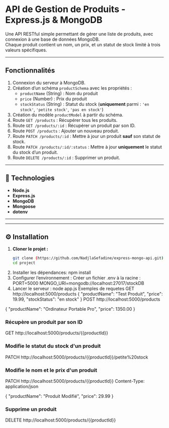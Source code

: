 # API de Gestion de Produits - Express.js & MongoDB

Une API RESTful simple permettant de gérer une liste de produits, avec connexion à une base de données MongoDB.  
Chaque produit contient un nom, un prix, et un statut de stock limité à trois valeurs spécifiques.

---

## Fonctionnalités

1. Connexion du serveur à MongoDB.
2. Création d’un schéma `productSchema` avec les propriétés :
   - `productName` (String) : Nom du produit
   - `price` (Number) : Prix du produit
   - `stockStatus` (String) : Statut du stock (**uniquement** parmi : `'en stock'`, `'petite stock'`, `'pas en stock'`)
3. Création du modèle `productModel` à partir du schéma.
4. Route `GET /products` : Récupérer tous les produits.
5. Route `GET /products/:id` : Récupérer un produit par son ID.
6. Route `POST /products` : Ajouter un nouveau produit.
7. Route `PATCH /products/:id` : Mettre à jour un produit **sauf** son statut de stock.
8. Route `PATCH /products/:id/:status` : Mettre à jour **uniquement** le statut du stock d’un produit.
9. Route `DELETE /products/:id` : Supprimer un produit.

---

## 🔧 Technologies

- **Node.js**
- **Express.js**
- **MongoDB**
- **Mongoose**
- **dotenv**

---
---

## ⚙️ Installation

1. **Cloner le projet :**
   ```bash
   git clone (https://github.com/NadjlaSefadine/express-mongo-api.git)
   cd project
2. Installer les dépendances:
      npm install
3.	Configurer l’environnement :
Créer un fichier
.env à la racine :
 PORT=5000
MONGO_URI=mongodb://localhost:27017/stockDB
4.	Lancer le serveur :
node app.js
Exemples de requetes
GET http://localhost:5000/products
{
  "productName": "Test Produit",
  "price": 19.99,
  "stockStatus": "en stock"
}
POST http://localhost:5000/products

{
    "productName": "Ordinateur Portable Pro",
    "price": 1350.00
}
### Récupère un produit par son ID
GET http://localhost:5000/products/{{productId}}

### Modifie le statut du stock d'un produit
PATCH http://localhost:5000/products/{{productId}}/petite%20stock

### Modifie le nom et le prix d'un produit
PATCH http://localhost:5000/products/{{productId}}
Content-Type: application/json

{
  "productName": "Produit Modifié",
  "price": 29.99
}

### Supprime un produit
DELETE http://localhost:5000/products/{{productId}}
